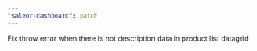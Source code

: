 ```yaml
---
"saleor-dashboard": patch
---
```


Fix throw error when there is not description data in product list datagrid
